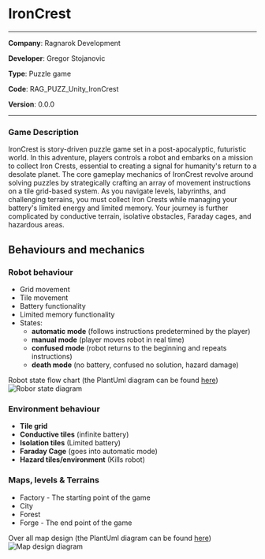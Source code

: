 # IronCrest
___
**Company**: Ragnarok Development

**Developer**: Gregor Stojanovic

**Type**: Puzzle game

**Code**: RAG_PUZZ_Unity_IronCrest

**Version**: 0.0.0
___

### Game Description
IronCrest is story-driven puzzle game set in a post-apocalyptic, futuristic world.
In this adventure, players controls a robot and embarks on a mission to collect Iron Crests,
essential to creating a signal for humanity's return to a desolate planet.
The core gameplay mechanics of IronCrest revolve around solving puzzles by strategically
crafting an array of movement instructions on a tile grid-based system. As you navigate levels,
labyrinths, and challenging terrains, you must collect Iron Crests while managing your battery's limited energy and limited memory.
Your journey is further complicated by conductive terrain, isolative obstacles, Faraday cages, and hazardous areas.

## Behaviours and mechanics

### Robot behaviour
 - Grid movement
 - Tile movement
 - Battery functionality
 - Limited memory functionality
 - States:
   - **automatic mode** (follows instructions predetermined by the player)
   - **manual mode** (player moves robot in real time)
   - **confused mode** (robot returns to the beginning and repeats instructions)
   - **death mode** (no battery, confused no solution, hazard damage)

Robot state flow chart (the PlantUml diagram can be found [here](./UMLDiagrams/RobotState.puml))
![Robor state diagram](./Images/DiagramImage_RobotState.png)


### Environment behaviour
- **Tile grid**
- **Conductive tiles** (infinite battery)
- **Isolation tiles** (Limited battery)
- **Faraday Cage** (goes into automatic mode)
- **Hazard tiles/environment** (Kills robot)

### Maps, levels & Terrains
- Factory - The starting point of the game
- City
- Forest
- Forge - The end point of the game

Over all map design (the PlantUml diagram can be found [here](./UMLDiagrams/))
![Map design diagram](./Images/DiagramImage_OverAllMapDesign.png)